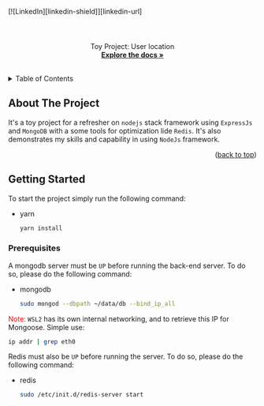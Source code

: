 [![LinkedIn][linkedin-shield]][linkedin-url]


<!-- PROJECT LOGO -->
<br />
<div align="center">
<h3 align="center"></h3>
  <p align="center">
    Toy Project: User location
    <br />
    <a href="https://github.com/LunarMoonDev/user-location"><strong>Explore the docs »</strong></a>
    <br />
    <br />
  </p>
</div>



<!-- TABLE OF CONTENTS -->
<details>
  <summary>Table of Contents</summary>
  <ol>
    <li>
      <a href="#about-the-project">About The Project</a>
      <ul>
        <li><a href="#built-with">Built With</a></li>
      </ul>
    </li>
    <li>
      <a href="#getting-started">Getting Started</a>
      <ul>
        <li><a href="#prerequisites">Prerequisites</a></li>
        <li><a href="#installation">Installation</a></li>
      </ul>
    </li>
    <li><a href="#usage">Coding usage</a></li>
    <li><a href="#roadmap">Recommendations</a></li>
  </ol>
</details>


<!-- ABOUT THE PROJECT -->
## About The Project

It's a toy project for a refresher on `nodejs` stack framework using `ExpressJs` and `MongoDB` with a some tools for optimization lide `Redis`. It's also demonstrates my skills and capability in using `NodeJs` framework. 

<p align="right">(<a href="#readme-top">back to top</a>)</p>


<!-- GETTING STARTED -->
## Getting Started

To start the project simply run the following command:
* yarn
  ```sh
  yarn install
  ```

### Prerequisites

A mongodb server must be `UP` before running the back-end server. To do so, please do the following command:
* mongodb
  ```sh
  sudo mongod --dbpath ~/data/db --bind_ip_all
  ```
<span style="color:Red">Note:</span> `WSL2` has its own internal networking, and to retrieve this IP for Mongoose. Simple use:
  ```sh
  ip addr | grep eth0
  ```

Redis must also be `UP` before running the server. To do so, please do the following command:
* redis
  ```sh
  sudo /etc/init.d/redis-server start
  ```